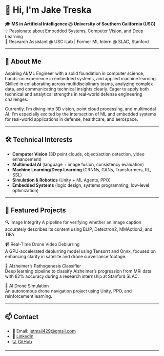 # 👋 Hi, I'm Jake Treska

🎓 **MS in Artificial Intelligence @ University of Southern California (USC)**  
💡 Passionate about Embedded Systems, Computer Vision, and Deep Learning  
🔬 Research Assistant @ USC iLab | Former ML Intern @ SLAC, Stanford

---

## 🚀 About Me

Aspiring AI/ML Engineer with a solid foundation in computer science, hands-on experience in embedded systems, and applied machine learning. Skilled in collaborating across multidisciplinary teams, analyzing complex data, and communicating technical insights clearly. Eager to apply both technical and analytical strengths in real-world defense engineering challenges.

Currently, I’m diving into 3D vision, point cloud processing, and multimodal AI. I'm especially excited by the intersection of ML and embedded systems for real-world applications in defense, healthcare, and aerospace.

---

## 🛠️ Technical Interests

- **Computer Vision** (3D point clouds, object/action detection, video enhancement)
- **Multimodal AI** (language + image fusion, consistency evaluation)
- **Machine Learning/Deep Learning** (CRNNs, GANs, Transformers, RL, SSL)
- **Simulation & Robotics** (Unity + ML Agents, PPO)
- **Embedded Systems** (logic design, systems programming, low-level optimization)

---

## 🌟 Featured Projects

🔍 Image Integrity
A pipeline for verifying whether an image caption accurately describes its content using BLIP, Detectron2, MMAction2, and TIFA.

📹 Real-Time Drone Video Deblurring  
A GPU-accelerated deblurring model using Tensorrt and Onnx, focused on enhancing clarity in satellite and drone surveillance footage.

🧠 Alzheimer’s Pathogenesis Classifier  
Deep learning pipeline to classify Alzheimer’s progression from MRI data with 82% accuracy during a research internship at Stanford SLAC.

🚁 AI Drone Simulation  
An autonomous drone navigation project using Unity, PPO, and reinforcement learning.

---

## 📫 Contact

- 📧 Email: [jetmail429@gmail.com](mailto:jetmail429@gmail.com)  
- 💼 [LinkedIn](https://linkedin.com/in/jaketreska2024)  
- 💻 [GitHub](https://github.com/JakeTreska)

---
